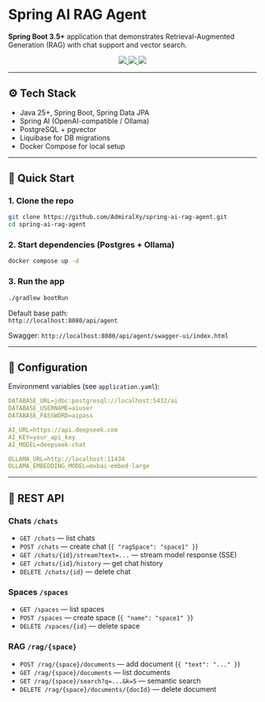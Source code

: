 # Spring AI RAG Agent

**Spring Boot 3.5+** application that demonstrates Retrieval-Augmented Generation (RAG) with chat support and vector search.

<p align="center">
  <a href="https://github.com/AdmiralXy/spring-ai-rag-agent">
    <img src="https://img.shields.io/badge/Backend-8A2BE2?style=for-the-badge">
  </a>
  <a href="https://github.com/AdmiralXy/spring-ai-rag-agent-ui">
    <img src="https://img.shields.io/badge/UI-8A2BE2?style=for-the-badge">
  </a>
  <a href="https://github.com/AdmiralXy/spring-ai-rag-agent-deploy">
    <img src="https://img.shields.io/badge/Deployment-FE7D37?style=for-the-badge">
  </a>
</p>

---

## ⚙️ Tech Stack

- Java 25+, Spring Boot, Spring Data JPA
- Spring AI (OpenAI-compatible / Ollama)
- PostgreSQL + pgvector
- Liquibase for DB migrations
- Docker Compose for local setup

---

## 🚀 Quick Start

### 1. Clone the repo
```bash
git clone https://github.com/AdmiralXy/spring-ai-rag-agent.git
cd spring-ai-rag-agent
```

### 2. Start dependencies (Postgres + Ollama)
```bash
docker compose up -d
```

### 3. Run the app
```bash
./gradlew bootRun
```
Default base path:  
`http://localhost:8080/api/agent`

Swagger:
`http://localhost:8080/api/agent/swagger-ui/index.html`

---

## 🔑 Configuration

Environment variables (see `application.yaml`):
```yaml
DATABASE_URL=jdbc:postgresql://localhost:5432/ai
DATABASE_USERNAME=aiuser
DATABASE_PASSWORD=aipass

AI_URL=https://api.deepseek.com
AI_KEY=your_api_key
AI_MODEL=deepseek-chat

OLLAMA_URL=http://localhost:11434
OLLAMA_EMBEDDING_MODEL=mxbai-embed-large
```

---

## 📡 REST API

### Chats `/chats`
- `GET /chats` — list chats
- `POST /chats` — create chat (`{ "ragSpace": "space1" }`)
- `GET /chats/{id}/stream?text=...` — stream model response (SSE)
- `GET /chats/{id}/history` — get chat history
- `DELETE /chats/{id}` — delete chat

### Spaces `/spaces`
- `GET /spaces` — list spaces
- `POST /spaces` — create space (`{ "name": "space1" }`)
- `DELETE /spaces/{id}` — delete space

### RAG `/rag/{space}`
- `POST /rag/{space}/documents` — add document (`{ "text": "..." }`)
- `GET /rag/{space}/documents` — list documents
- `GET /rag/{space}/search?q=...&k=5` — semantic search
- `DELETE /rag/{space}/documents/{docId}` — delete document
